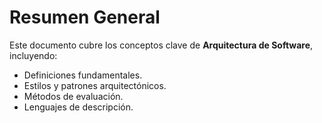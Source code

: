 # Resumen General

Este documento cubre los conceptos clave de **Arquitectura de Software**, incluyendo:
- Definiciones fundamentales.
- Estilos y patrones arquitectónicos.
- Métodos de evaluación.
- Lenguajes de descripción.